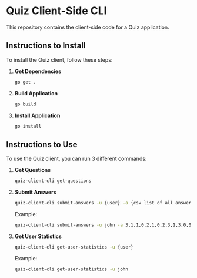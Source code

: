 # Quiz Client-Side CLI

This repository contains the client-side code for a Quiz application.

## Instructions to Install

To install the Quiz client, follow these steps:

1. **Get Dependencies**
    ```bash
    go get .
    ```

2. **Build Application**
    ```bash
    go build
    ```
    
3. **Install Application**
    ```bash
    go install
    ```

## Instructions to Use

To use the Quiz client, you can run 3 different commands:

1. **Get Questions**
    ```bash
    quiz-client-cli get-questions
    ```

2. **Submit Answers**
    ```bash
    quiz-client-cli submit-answers -u {user} -a {csv list of all answers in sequentical order}
    ```
    Example:
    ```bash
    quiz-client-cli submit-answers -u john -a 3,1,1,0,2,1,0,2,3,1,3,0,0,2,1,2,3,3,2,0
    ```
    
3. **Get User Statistics**
    ```bash
    quiz-client-cli get-user-statistics -u {user}
    ```
    Example:
    ```bash
    quiz-client-cli get-user-statistics -u john
    ```

